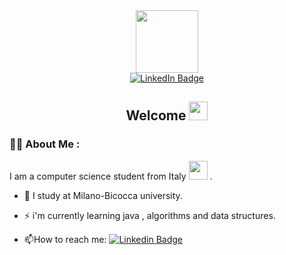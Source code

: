 <div id="badges" align="right">
<img src="https://komarev.com/ghpvc/?username=tommi0x&style=flat-square&color=blue" alt=""/>
</div>


<div id="header" align="center">
  <a href="https://tommasotoloni.com">
  <img src="https://media.tenor.com/5ry-200hErMAAAAM/hacker-hacker-man.gif" width="100"/>
  </a>
</div>

<div id="badges" align="center">
    <a href="https://www.linkedin.com/in/tommasotoloni/">
  <img src="https://img.shields.io/badge/LinkedIn-blue?style=for-the-badge&logo=linkedin&logoColor=white" alt="LinkedIn Badge"/>
    </a>
</div>

<h2 align="center">
  Welcome
  <img src="https://media.giphy.com/media/hvRJCLFzcasrR4ia7z/giphy.gif" width="30px" />
</h2>

### 👨‍💻 About Me :

I am a computer science student from Italy <img src="https://cdn.discordapp.com/attachments/1153276645944340480/1269669020408352788/icons8-italia-96_1.png?ex=66b0e6eb&is=66af956b&hm=356228956255d5ab5e950344bdcac17f0055f00b202671ff3f0502e41ed26baf&" width="30"> .

- :telescope: I study at Milano-Bicocca university.

- :zap: i'm currently learning java , algorithms and data structures.

- :mailbox:How to reach me: [![Linkedin Badge](https://img.shields.io/badge/LinkedIn-blue?style=flat&logo=Linkedin&logoColor=white)](https://www.linkedin.com/in/tommasotoloni/)
